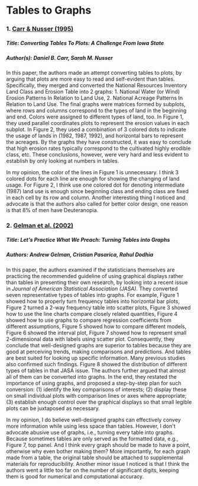 # Tables to Graphs

### 1. [Carr & Nusser (1995)](http://mason.gmu.edu/~dcarr/lib/v6n3.pdf)

##### Title: Converting Tables To Plots: A Challenge From Iowa State

##### Author(s): Daniel B. Carr, Sarah M. Nusser

In this paper, the authors made an attempt converting tables to plots, by arguing that plots are more easy to read and self-evident than tables. Specifically, they merged and converted the National Resources Inventory Land Class and Erosion Table into 2 graphs: 1. National Water (or Wind) Erosion Patterns In Relation to Land Use, 2. National Acreage Patterns In Relation to Land Use. The final graphs were matrices formed by subplots, where rows and columns correspond to the types of land in the beginning and end. Colors were assigned to different types of land, too. In Figure 1, they used parallel coordinates plots to represent the erosion values in each subplot. In Figure 2, they used a combination of 3 colored dots to indicate the usage of lands in (1982, 1987, 1992), and horizontal bars to represent the acreages. By the graphs they have constructed, it was easy to conclude that high erosion rates typically correspond to the cultivated highly erodible class, etc. These conclusions, however, were very hard and less evident to establish by only looking at numbers in tables.

In my opinion, the color of the lines in Figure 1 is unnecessary. I think 3 colored dots for each line are enough for showing the changing of land usage. For Figure 2, I think use one colored dot for denoting intermediate (1987) land use is enough since beginning class and ending class are fixed in each cell by its row and column. Another interesting thing I noticed and advocate is that the authors also called for better color design, one reason is that 8% of men have Deuteranopia. 

### 2. [Gelman et al. (2002)](https://doi.org/10.1198/000313002317572790)

##### Title: Let's Practice What We Preach: Turning Tables into Graphs

##### Authors: Andrew Gelman, Cristian Pasarica, Rahul Dodhia

In this paper, the authors examined if the statisticians themselves are practicing the recommended guideline of using graphical displays rather than tables in presenting their own research, by looking into a recent issue in *Journal of American Statistical Association (JASA)*. They converted seven representative types of tables into graphs. For example, Figure 1 showed how to properly turn frequency tables into horizontal bar plots, Figure 2 turned a 2-way frequency table into scatter plots, Figure 3 showed how to use the line charts compare closely related quantities, Figure 4 showed how to use graphs to compare regression coefficients from different assumptions, Figure 5 showed how to compare different models, Figure 6 showed the interval plot, Figure 7 showed how to represent small 2-dimensional data with labels using scatter plot. Consequently, they conclude that well-designed graphs are superior to tables because they are good at perceiving trends, making comparisons and predictions. And tables are best suited for looking up specific information. Many previous studies also confirmed such findings. Figure 8 showed the distribution of different types of tables in that JASA issue. The authors further argued that almost all of them can be converted into graphs. In the end, they restated the importance of using graphs, and proposed a step-by-step plan for such conversion: (1) identify the key comparisons of interests; (2) display these on small individual plots with comparison lines or axes where appropriate; (3) establish enough control over the graphical displays so that small legible plots can be juxtaposed as necessary. 

In my opinion, I do believe well-designed graphs can effectively convey more information while using less space than tables. However, I don't advocate abusive use of graphs, i.e., turning every table into graphs. Because sometimes tables are only served as the formatted data, e.g., Figure 7, top panel. And I think every graph should be made to have a point, otherwise why even bother making them? More importantly, for each graph made from a table, the original table should be attached to supplemental materials for reproducibility. Another minor issue I noticed is that I think the authors went a little too far on the number of significant digits, keeping them is good for numerical and computational accuracy.
